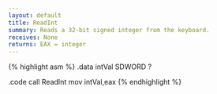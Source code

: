 ```yaml
---
layout: default
title: ReadInt
summary: Reads a 32-bit signed integer from the keyboard.
receives: None
returns: EAX = integer
---
```

{% highlight asm %}
.data
intVal SDWORD ?

.code
call ReadInt
mov  intVal,eax
{% endhighlight %}